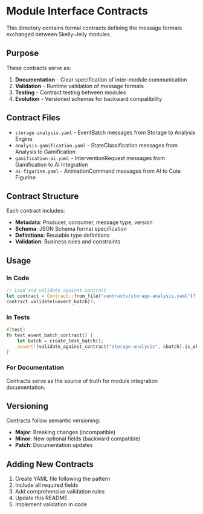 # Module Interface Contracts

This directory contains formal contracts defining the message formats exchanged between Skelly-Jelly modules.

## Purpose

These contracts serve as:
1. **Documentation** - Clear specification of inter-module communication
2. **Validation** - Runtime validation of message formats
3. **Testing** - Contract testing between modules
4. **Evolution** - Versioned schemas for backward compatibility

## Contract Files

- `storage-analysis.yaml` - EventBatch messages from Storage to Analysis Engine
- `analysis-gamification.yaml` - StateClassification messages from Analysis to Gamification
- `gamification-ai.yaml` - InterventionRequest messages from Gamification to AI Integration
- `ai-figurine.yaml` - AnimationCommand messages from AI to Cute Figurine

## Contract Structure

Each contract includes:
- **Metadata**: Producer, consumer, message type, version
- **Schema**: JSON Schema format specification
- **Definitions**: Reusable type definitions
- **Validation**: Business rules and constraints

## Usage

### In Code
```rust
// Load and validate against contract
let contract = Contract::from_file("contracts/storage-analysis.yaml")?;
contract.validate(&event_batch)?;
```

### In Tests
```rust
#[test]
fn test_event_batch_contract() {
    let batch = create_test_batch();
    assert!(validate_against_contract("storage-analysis", &batch).is_ok());
}
```

### For Documentation
Contracts serve as the source of truth for module integration documentation.

## Versioning

Contracts follow semantic versioning:
- **Major**: Breaking changes (incompatible)
- **Minor**: New optional fields (backward compatible)
- **Patch**: Documentation updates

## Adding New Contracts

1. Create YAML file following the pattern
2. Include all required fields
3. Add comprehensive validation rules
4. Update this README
5. Implement validation in code
